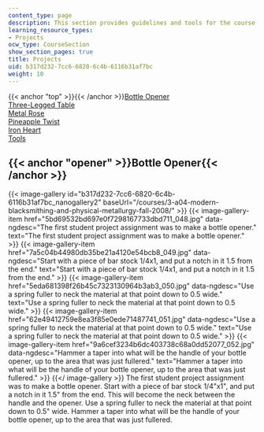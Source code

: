```yaml
---
content_type: page
description: This section provides guidelines and tools for the course projects.
learning_resource_types:
- Projects
ocw_type: CourseSection
show_section_pages: true
title: Projects
uid: b317d232-7cc6-6820-6c4b-6116b31af7bc
weight: 10
---
```

{{< anchor "top" >}}{{< /anchor >}}[Bottle Opener](#opener)  
[Three-Legged Table](#table)  
[Metal Rose](#rose)  
[Pineapple Twist](#pineapple)  
[Iron Heart](#heart)  
[Tools](#tools)

{{< anchor "opener" >}}Bottle Opener{{< /anchor >}}
---------------------------------------------------
{{< image-gallery id="b317d232-7cc6-6820-6c4b-6116b31af7bc_nanogallery2" baseUrl="/courses/3-a04-modern-blacksmithing-and-physical-metallurgy-fall-2008/" >}}
{{< image-gallery-item href="5bd69532bd697e0f7298167733dbd711_048.jpg" data-ngdesc="The first student project assignment was to make a bottle opener." text="The first student project assignment was to make a bottle opener." >}}
{{< image-gallery-item href="7a5c04b44980db35be21a4120e54bcb8_049.jpg" data-ngdesc="Start with a piece of bar stock 1/4x1, and put a notch in it 1.5 from the end." text="Start with a piece of bar stock 1/4x1, and put a notch in it 1.5 from the end." >}}
{{< image-gallery-item href="5eda681398f26b45c7323130964b3ab3_050.jpg" data-ngdesc="Use a spring fuller to neck the material at that point down to 0.5 wide." text="Use a spring fuller to neck the material at that point down to 0.5 wide." >}}
{{< image-gallery-item href="62e49412759e8ea3f85e0ede71487741_051.jpg" data-ngdesc="Use a spring fuller to neck the material at that point down to 0.5 wide." text="Use a spring fuller to neck the material at that point down to 0.5 wide." >}}
{{< image-gallery-item href="9a6cef3234b6dc403738c68a0dd52077_052.jpg" data-ngdesc="Hammer a taper into what will be the handle of your bottle opener, up to the area that was just fullered." text="Hammer a taper into what will be the handle of your bottle opener, up to the area that was just fullered." >}}
{{</ image-gallery >}}
The first student project assignment was to make a bottle opener. Start with a piece of bar stock 1/4"x1", and put a notch in it 1.5" from the end. This will become the neck between the handle and the opener. Use a spring fuller to neck the material at that point down to 0.5" wide. Hammer a taper into what will be the handle of your bottle opener, up to the area that was just fullered.